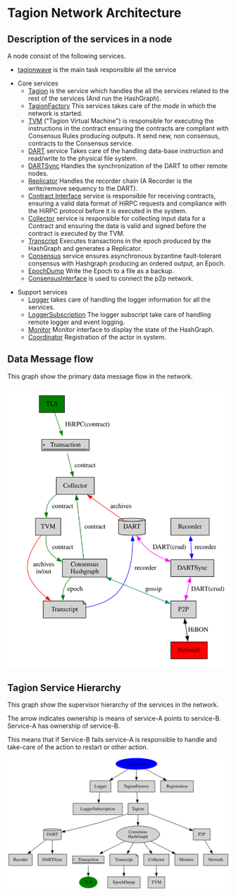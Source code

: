 # Tagion Network Architecture

## Description of the services in a node
A node consist of the following services.


* [tagionwave](/src/bin-wave/README.md) is the main task responsible all the service
- Core services
	- [Tagion](/documents/architecture/Tagion.md) is the service which handles the all the services related to the rest of the services (And run the HashGraph).
	- [TagionFactory](/documents/architecture/TagionFactory.md) This services takes care of the *mode* in which the network is started.
	- [TVM](/documents/architecture/TVM.md) ("Tagion Virtual Machine") is responsible for executing the instructions in the contract ensuring the contracts are compliant with Consensus Rules producing outputs. It send new, non consensus, contracts to the Consensus service.
	- [DART](/documents/architecture/DART.md "Distributed Archive of Random Transactions") service Takes care of the handling data-base instruction and read/write to the physical file system.
	- [DARTSync](/documents/architecture/DARTSync.md) Handles the synchronization of the DART to other remote nodes.
	- [Replicator](/documents/architecture/Replicator.md) Handles the recorder chain (A Recorder is the write/remove sequency to the DART).
	- [Contract Interface](/documents/architecture/ContractInterface.md) service is responsible for receiving contracts, ensuring a valid data format of HiRPC requests and compliance with the HiRPC protocol before it is executed in the system. 
	- [Collector](/documents/architecture/Collector.md) service is responsible for collecting input data for a Contract and ensuring the data is valid and signed before the contract is executed by the TVM.
	- [Transcript](/documents/architecture/Transcript.md) Executes transactions in the epoch produced by the HashGraph and generates a Replicator.
	- [Consensus](/documents/architecture/Consensus.md) service ensures asynchronous byzantine fault-tolerant consensus with Hashgraph producing an ordered output, an Epoch. 
	- [EpochDump](/documents/architecture/EpochDump.md) Write the Epoch to a file as a backup.
	- [ConsensusInterface](/documents/architecture/ConsensusInterface.md) is used to connect the p2p network.

* Support services
	- [Logger](/documents/architecture/Logger.md) takes care of handling the logger information for all the services.
	- [LoggerSubscription](/document/architecture/LoggerSubscription.md) The logger subscript take care of handling remote logger and event logging.
	- [Monitor](/documents/architecture/Monitor.md) Monitor interface to display the state of the HashGraph.
	- [Coordinator](/documents/architecture/Coordinator.md) Registration of the actor in system.


## Data Message flow
This graph show the primary data message flow in the network.

![Dataflow](figs/dataflow.svg)

## Tagion Service Hierarchy

This graph show the supervisor hierarchy of the services in the network.

The arrow indicates ownership is means of service-A points to service-B. Service-A has ownership of service-B.

This means that if Service-B fails service-A is responsible to handle and take-care of the action to restart or other action.


![Tagion hierachy](figs/tagion_hierarchy.svg)
